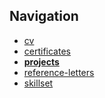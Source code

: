## Navigation
* [cv](README.md)
* [certificates](certificates/)
* **[projects](projects/)**
* [reference-letters](reference-letters/)
* [skillset](skillset.md)
